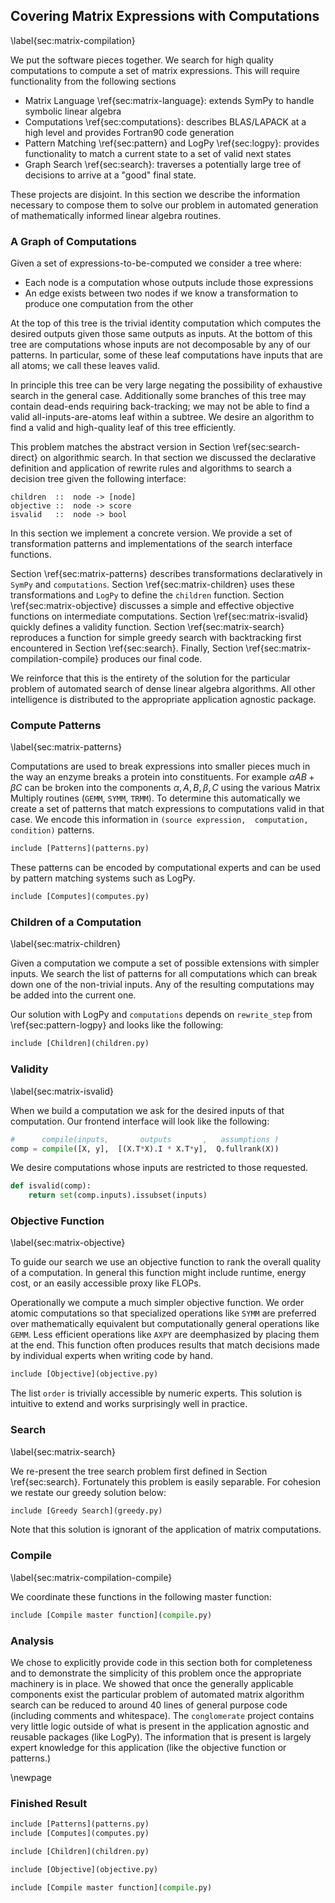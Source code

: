 
Covering Matrix Expressions with Computations
---------------------------------------------

\label{sec:matrix-compilation}

We put the software pieces together.  We search for high quality computations to compute a set of matrix expressions.  This will require functionality from the following sections

*   Matrix Language \ref{sec:matrix-language}: extends SymPy to handle symbolic linear algebra
*   Computations \ref{sec:computations}: describes BLAS/LAPACK at a high level and provides Fortran90 code generation
*   Pattern Matching \ref{sec:pattern} and LogPy \ref{sec:logpy}: provides functionality to match a current state to a set of valid next states
*   Graph Search \ref{sec:search}: traverses a potentially large tree of decisions to arrive at a "good" final state.

These projects are disjoint.  In this section we describe the information necessary to compose them to solve our problem in automated generation of mathematically informed linear algebra routines. 


### A Graph of Computations

Given a set of expressions-to-be-computed we consider a tree where:

*   Each node is a computation whose outputs include those expressions
*   An edge exists between two nodes if we know a transformation to produce one computation from the other

At the top of this tree is the trivial identity computation which computes the desired outputs given those same outputs as inputs.  At the bottom of this tree are computations whose inputs are not decomposable by any of our patterns.  In particular, some of these leaf computations have inputs that are all atoms; we call these leaves valid.

In principle this tree can be very large negating the possibility of exhaustive search in the general case.  Additionally some branches of this tree may contain dead-ends requiring back-tracking; we may not be able to find a valid all-inputs-are-atoms leaf within a subtree.   We desire an algorithm to find a valid and high-quality leaf of this tree efficiently.

This problem matches the abstract version in Section \ref{sec:search-direct} on algorithmic search.  In that section we discussed the declarative definition and application of rewrite rules and algorithms to search a decision tree given the following interface: 

    children  ::  node -> [node]
    objective ::  node -> score
    isvalid   ::  node -> bool

In this section we implement a concrete version.  We provide a set of transformation patterns and implementations of the search interface functions.

Section \ref{sec:matrix-patterns} describes transformations declaratively in `SymPy` and `computations`.  Section \ref{sec:matrix-children} uses these transformations and `LogPy` to define the `children` function.  Section \ref{sec:matrix-objective} discusses a simple and effective objective functions on intermediate computations.  Section \ref{sec:matrix-isvalid} quickly defines a validity function.  Section \ref{sec:matrix-search} reproduces a function for simple greedy search with backtracking first encountered in Section \ref{sec:search}.  Finally, Section \ref{sec:matrix-compilation-compile} produces our final code.

We reinforce that this is the entirety of the solution for the particular problem of automated search of dense linear algebra algorithms.  All other intelligence is distributed to the appropriate application agnostic package.


### Compute Patterns 

\label{sec:matrix-patterns}

Computations are used to break expressions into smaller pieces much in the way an enzyme breaks a protein into constituents.  For example $\alpha A B + \beta C$ can be broken into the components $\alpha, A, B, \beta, C$ using the various Matrix Multiply routines (`GEMM`, `SYMM`, `TRMM`).  To determine this automatically we create a set of patterns that match expressions to computations valid in that case.   We encode this information in `(source expression,  computation,  condition)` patterns.

~~~~~~~~~~~~~~Python
include [Patterns](patterns.py)
~~~~~~~~~~~~~~

These patterns can be encoded by computational experts and can be used by pattern matching systems such as LogPy.

~~~~~~~~~~~~~~Python
include [Computes](computes.py)
~~~~~~~~~~~~~~


### Children of a Computation

\label{sec:matrix-children}

Given a computation we compute a set of possible extensions with simpler inputs.  We search the list of patterns for all computations which can break down one of the non-trivial inputs.  Any of the resulting computations may be added into the current one.

Our solution with LogPy and `computations` depends on `rewrite_step` from \ref{sec:pattern-logpy} and looks like the following:

~~~~~~~~~~~~~~Python
include [Children](children.py)
~~~~~~~~~~~~~~


### Validity

\label{sec:matrix-isvalid}

When we build a computation we ask for the desired inputs of that computation.  Our frontend interface will look like the following:

~~~~~~~~~~~~~~Python
#      compile(inputs,       outputs       ,   assumptions )
comp = compile([X, y],  [(X.T*X).I * X.T*y],  Q.fullrank(X))
~~~~~~~~~~~~~~

We desire computations whose inputs are restricted to those requested.

~~~~~~~~~~~~~~Python
def isvalid(comp):
    return set(comp.inputs).issubset(inputs)
~~~~~~~~~~~~~~


### Objective Function

\label{sec:matrix-objective}

To guide our search we use an objective function to rank the overall quality of a computation.  In general this function might include runtime, energy cost, or an easily accessible proxy like FLOPs.

Operationally we compute a much simpler objective function.  We order atomic computations so that specialized operations like `SYMM` are preferred over mathematically equivalent but computationally general operations like `GEMM`.  Less efficient operations like `AXPY` are deemphasized by placing them at the end.  This function often produces results that match decisions made by individual experts when writing code by hand. 

~~~~~~~~~~~~~~Python
include [Objective](objective.py)
~~~~~~~~~~~~~~

The list `order` is trivially accessible by numeric experts.  This solution is intuitive to extend and works surprisingly well in practice.


### Search

\label{sec:matrix-search}

We re-present the tree search problem first defined in Section \ref{sec:search}.  Fortunately this problem is easily separable.  For cohesion we restate our greedy solution below:

~~~~~~~~~~~~~~Python
include [Greedy Search](greedy.py)
~~~~~~~~~~~~~~

Note that this solution is ignorant of the application of matrix computations.

### Compile 

\label{sec:matrix-compilation-compile} 

We coordinate these functions in the following master function:

~~~~~~~~~~~~~~Python
include [Compile master function](compile.py)
~~~~~~~~~~~~~~

### Analysis

We chose to explicitly provide code in this section both for completeness and to demonstrate the simplicity of this problem once the appropriate machinery is in place.
We showed that once the generally applicable components exist the particular problem of automated matrix algorithm search can be reduced to around 40 lines of general purpose code (including comments and whitespace).  The `conglomerate` project contains very little logic outside of what is present in the application agnostic and reusable packages (like LogPy).  The information that is present is largely expert knowledge for this application (like the objective function or patterns.)

\newpage

### Finished Result

~~~~~~~~~~~~~~Python
include [Patterns](patterns.py)
include [Computes](computes.py)

include [Children](children.py)

include [Objective](objective.py)

include [Compile master function](compile.py)
~~~~~~~~~~~~~~

